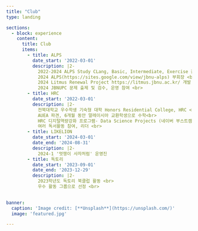 ```yaml
---
title: "Club"
type: landing

sections:
  - block: experience
    content:
      title: Club
      items:
        - title: ALPS
          date_start: '2022-03-01'
          description: |2-
            2022-2024 ALPS Study CLang, Basic, Intermediate, Exercise 참여 <br>
            2024 ALPS(https://sites.google.com/view/jbnu-alps) 부회장 <br>
            2024 Litmus Renewal Project https://litmus.jbnu.ac.kr/ 개발, 유지보수 참여 <br>
            2024 JBNUPC 문제 출제 및 검수, 운영 참여 <br>
        - title: HRC
          date_start: '2022-03-01'
          description: |2-
            전북대학교 우수학생 기숙형 대학 Honors Residential College, HRC <br>
            AUEA 파견, 6개월 동안 말레이시아 교환학생으로 수학<br>
            HRC 디지털역량강화 프로그램- Data Science Projects (네이버 부스트캠프) 참여 <br>
            여러 독서활동 참여, 리더 <br>
        - title: LIKELION
          date_start: '2024-03-01'
          date_end: '2024-08-31'
          description: |2-
            2024-1 '멋쟁이 사자처럼' 운영진
        - title: 독토리
          date_start: '2023-09-01'
          date_end: '2023-12-29'
          description: |2-
            2023학년도 독토리 북클럽 활동 <br>
            우수 활동 그룹으로 선정 <br>
 

banner:
  caption: 'Image credit: [**Unsplash**](https://unsplash.com/)'
  image: 'featured.jpg'

---
```

